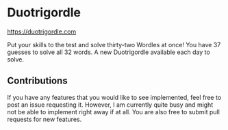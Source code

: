 # Duotrigordle

https://duotrigordle.com

Put your skills to the test and solve thirty-two Wordles at once! You have 37 guesses to solve all 32 words. A new Duotrigordle available each day to solve.

## Contributions

If you have any features that you would like to see implemented, feel free to post an issue requesting it. However, I am currently quite busy and might not be able to implement right away if at all. You are also free to submit pull requests for new features.
